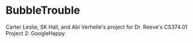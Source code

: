 # BubbleTrouble
Carter Leslie, SK Hall, and Abi Verhelle's project for Dr. Reeve's CS374.01 Project 2: GoogleHappy
